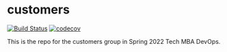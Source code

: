 # customers

[![Build Status](https://github.com/jm9498/customers/actions/workflows/tdd.yml/badge.svg)](https://github.com/jm9498/customers/actions)
[![codecov](https://codecov.io/gh/jm9498/lab-github-actions/branch/master/graph/badge.svg?token=RHZAL93O56)](https://codecov.io/gh/jm9498/lab-github-actions)


This is the repo for the customers group in Spring 2022 Tech MBA DevOps.
